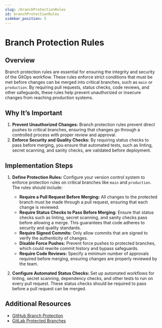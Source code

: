 ```yaml
---
slug: /branchProtectionRules
id: branchProtectionRules
sidebar_position: 5
---
```


# Branch Protection Rules

## Overview

Branch protection rules are essential for ensuring the integrity and security of the GitOps workflow. These rules enforce strict conditions that must be met before changes can be merged into critical branches, such as `main` or `production`. By requiring pull requests, status checks, code reviews, and other safeguards, these rules help prevent unauthorized or insecure changes from reaching production systems.

## Why It’s Important

1. **Prevent Unauthorized Changes:** Branch protection rules prevent direct pushes to critical branches, ensuring that changes go through a controlled process with proper review and approval.
2. **Enforce Security and Quality Checks:** By requiring status checks to pass before merging, you ensure that automated tests, such as linting, secret scanning, and sanity checks, are validated before deployment.

## Implementation Steps

1. **Define Protection Rules:** Configure your version control system to enforce protection rules on critical branches like `main` and `production`. The rules should include:
   - **Require a Pull Request Before Merging:** All changes to the protected branch must be made through a pull request, ensuring that each change is reviewed.
   - **Require Status Checks to Pass Before Merging:** Ensure that status checks such as linting, secret scanning, and sanity checks pass before allowing a merge. This guarantees that code adheres to security and quality standards.
   - **Require Signed Commits:** Only allow commits that are signed to verify the authenticity of changes.
   - **Disable Force Pushes:** Prevent force pushes to protected branches, which could rewrite commit history and bypass safeguards.
   - **Require Code Reviews:** Specify a minimum number of approvals required before merging, ensuring changes are properly reviewed by the team.

2. **Configure Automated Status Checks:** Set up automated workflows for linting, secret scanning, dependency checks, and other tests to run on every pull request. These status checks should be required to pass before a pull request can be merged.

## Additional Resources

- [GitHub Branch Protection](https://docs.github.com/en/repositories/configuring-branches-and-merges-in-your-repository/managing-protected-branches/about-protected-branches)
- [GitLab Protected Branches](https://docs.gitlab.com/ee/user/project/protected_branches.html)